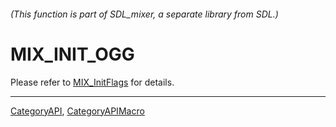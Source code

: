 ###### (This function is part of SDL_mixer, a separate library from SDL.)
# MIX_INIT_OGG

Please refer to [MIX_InitFlags](MIX_InitFlags) for details.

----
[CategoryAPI](CategoryAPI), [CategoryAPIMacro](CategoryAPIMacro)

